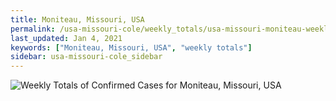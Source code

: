 ```yaml
---
title: Moniteau, Missouri, USA
permalink: /usa-missouri-cole/weekly_totals/usa-missouri-moniteau-weekly_totals.html
last_updated: Jan 4, 2021
keywords: ["Moniteau, Missouri, USA", "weekly totals"]
sidebar: usa-missouri-cole_sidebar
---
```


![Weekly Totals of Confirmed Cases for Moniteau, Missouri, USA](/covid_tracker/images/graphs/usa-missouri-moniteau-weekly_totals_graph.png)

